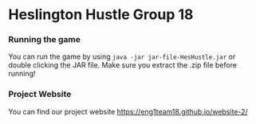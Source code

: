 # Heslington Hustle Group 18

### Running the game
You can run the game by using
`java -jar jar-file-HesHustle.jar` or double clicking the JAR file. Make sure you extract the .zip file before running!

### Project Website
You can find our project website https://eng1team18.github.io/website-2/

